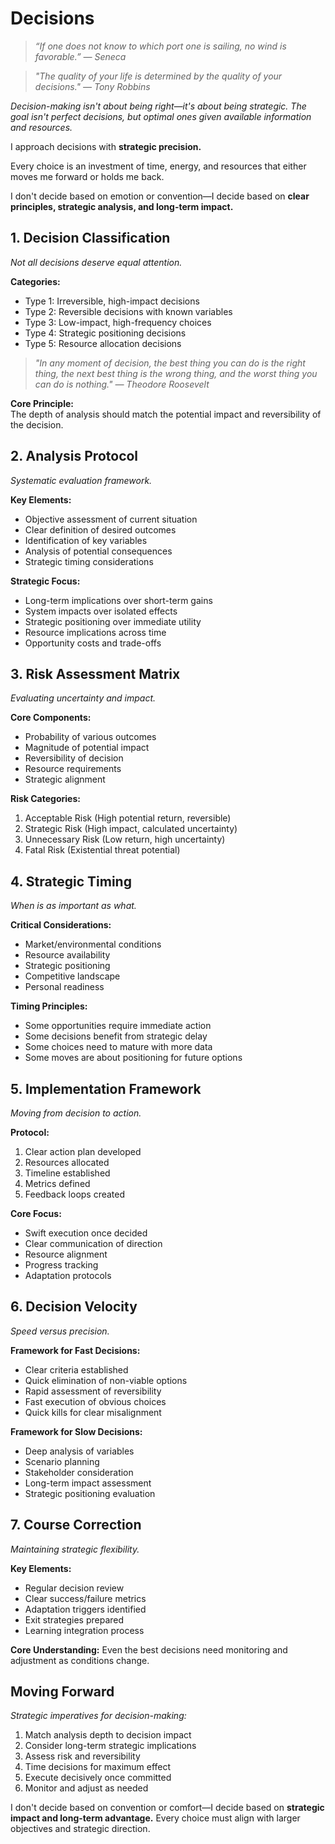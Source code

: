 # Decisions

> *“If one does not know to which port one is sailing, no wind is favorable.” — Seneca*

> *"The quality of your life is determined by the quality of your decisions." — Tony Robbins*

*Decision-making isn't about being right—it's about being strategic. The goal isn't perfect decisions, but optimal ones given available information and resources.*

I approach decisions with **strategic precision.**

Every choice is an investment of time, energy, and resources that either moves me forward or holds me back.

I don't decide based on emotion or convention—I decide based on **clear principles, strategic analysis, and long-term impact.**

## 1. Decision Classification

*Not all decisions deserve equal attention.*

**Categories:**
- Type 1: Irreversible, high-impact decisions
- Type 2: Reversible decisions with known variables
- Type 3: Low-impact, high-frequency choices
- Type 4: Strategic positioning decisions
- Type 5: Resource allocation decisions

> *"In any moment of decision, the best thing you can do is the right thing, the next best thing is the wrong thing, and the worst thing you can do is nothing." — Theodore Roosevelt*

**Core Principle:**  
The depth of analysis should match the potential impact and reversibility of the decision.

## 2. Analysis Protocol

*Systematic evaluation framework.*

**Key Elements:**
- Objective assessment of current situation
- Clear definition of desired outcomes
- Identification of key variables
- Analysis of potential consequences
- Strategic timing considerations

**Strategic Focus:**
- Long-term implications over short-term gains
- System impacts over isolated effects
- Strategic positioning over immediate utility
- Resource implications across time
- Opportunity costs and trade-offs

## 3. Risk Assessment Matrix

*Evaluating uncertainty and impact.*

**Core Components:**
- Probability of various outcomes
- Magnitude of potential impact
- Reversibility of decision
- Resource requirements
- Strategic alignment

**Risk Categories:**
1. Acceptable Risk (High potential return, reversible)
2. Strategic Risk (High impact, calculated uncertainty)
3. Unnecessary Risk (Low return, high uncertainty)
4. Fatal Risk (Existential threat potential)

## 4. Strategic Timing

*When is as important as what.*

**Critical Considerations:**
- Market/environmental conditions
- Resource availability
- Strategic positioning
- Competitive landscape
- Personal readiness

**Timing Principles:**
- Some opportunities require immediate action
- Some decisions benefit from strategic delay
- Some choices need to mature with more data
- Some moves are about positioning for future options

## 5. Implementation Framework

*Moving from decision to action.*

**Protocol:**
1. Clear action plan developed
2. Resources allocated
3. Timeline established
4. Metrics defined
5. Feedback loops created

**Core Focus:**
- Swift execution once decided
- Clear communication of direction
- Resource alignment
- Progress tracking
- Adaptation protocols

## 6. Decision Velocity

*Speed versus precision.*

**Framework for Fast Decisions:**
- Clear criteria established
- Quick elimination of non-viable options
- Rapid assessment of reversibility
- Fast execution of obvious choices
- Quick kills for clear misalignment

**Framework for Slow Decisions:**
- Deep analysis of variables
- Scenario planning
- Stakeholder consideration
- Long-term impact assessment
- Strategic positioning evaluation

## 7. Course Correction

*Maintaining strategic flexibility.*

**Key Elements:**
- Regular decision review
- Clear success/failure metrics
- Adaptation triggers identified
- Exit strategies prepared
- Learning integration process

**Core Understanding:**
Even the best decisions need monitoring and adjustment as conditions change.

## Moving Forward

*Strategic imperatives for decision-making:*

1. Match analysis depth to decision impact
2. Consider long-term strategic implications
3. Assess risk and reversibility
4. Time decisions for maximum effect
5. Execute decisively once committed
6. Monitor and adjust as needed

I don't decide based on convention or comfort—I decide based on **strategic impact and long-term advantage.** Every choice must align with larger objectives and strategic direction.